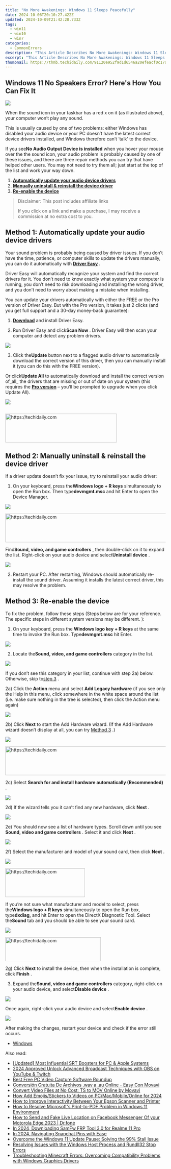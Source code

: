 ```yaml
---
title: "No More Awakenings: Windows 11 Sleeps Peacefully"
date: 2024-10-06T20:10:27.422Z
updated: 2024-10-09T21:42:28.733Z
tags:
  - win11
  - win10
  - win7
categories:
  - CommonErrors
description: "This Article Describes No More Awakenings: Windows 11 Sleeps Peacefully"
excerpt: "This Article Describes No More Awakenings: Windows 11 Sleeps Peacefully"
thumbnail: https://thmb.techidaily.com/91120e952f9d1d6546a20efeacf0c17a6bf03fb188a99199abb6d7256d2ab1ac.jpg
---
```


## Windows 11 No Speakers Error? Here's How You Can Fix It

![](https://images.drivereasy.com/wp-content/uploads/2015/08/no-audio-output-device-is-installed-win-10.jpg)

 When the sound icon in your taskbar has a red x on it (as illustrated above), your computer won’t play any sound.

 This is usually caused by one of two problems: either Windows has disabled your audio device or your PC doesn’t have the latest correct device drivers installed, and Windows therefore can’t ‘talk’ to the device.

 If you see**No Audio Output Device is installed** when you hover your mouse over the the sound icon, your audio problem is probably caused by one of these issues, and there are three repair methods you can try that have helped other users. You may not need to try them all; just start at the top of the list and work your way down.

1. [**Automatically update your audio device drivers**](#m1)
2. [**Manually uninstall & reinstall the device driver**](#m2)
3. **[Re-enable the device](#m3)**

>  Disclaimer: This post includes affiliate links
>
>  If you click on a link and make a purchase, I may receive a commission at no extra cost to you.
>

## **Method 1: Automatically update your audio device drivers**

 Your sound problem is probably being caused by driver issues. If you don’t have the time, patience, or computer skills to update the drivers manually,  you can do it automatically with **[Driver Easy](https://tools.techidaily.com/drivereasy/download/)**  .

 Driver Easy will automatically recognize your system and find the correct drivers for it. You don’t need to know exactly what system your computer is running, you don’t need to risk downloading and installing the wrong driver, and you don’t need to worry about making a mistake when installing.

 You can update your drivers automatically with either the FREE or the Pro version of Driver Easy. But with the Pro version, it takes just 2 clicks (and you get full support and a 30-day money-back guarantee):

 1) **[Download](https://tools.techidaily.com/drivereasy/download/)**  and install Driver Easy.

 2) Run Driver Easy and click**Scan Now** . Driver Easy will then scan your computer and detect any problem drivers.

![](https://images.drivereasy.com/wp-content/uploads/2019/10/no-audio-output-device-update-driver-automatically1.png)

 3) Click the**Update** button next to a flagged audio driver to automatically download the correct version of this driver, then you can manually install it (you can do this with the FREE version).

 Or click**Update All**  to automatically download and install the correct version of_all_ the drivers that are missing or out of date on your system (this requires the **[Pro version](https://tools.techidaily.com/drivereasy/download/)**  – you’ll be prompted to upgrade when you click Update All).

![](https://images.drivereasy.com/wp-content/uploads/2019/10/no-audio-output-device-update-driver-automatically2.png)

##

<!-- affiliate ads begin -->
<a href="https://unicoeye.pxf.io/c/5597632/2148771/18498" target="_top" id="2148771">
  <img src="//a.impactradius-go.com/display-ad/18498-2148771" border="0" alt="https://techidaily.com" width="350" height="90"/>
</a>
<img height="0" width="0" src="https://unicoeye.pxf.io/i/5597632/2148771/18498" style="position:absolute;visibility:hidden;" border="0" />
<!-- affiliate ads end -->

## **Method 2: Manually uninstall & reinstall the device driver**

 If a driver update doesn’t fix your issue, try to reinstall your audio driver:

 1) On your keyboard, press the**Windows logo + R keys** simultaneously to open the Run box. Then type**devmgmt.msc** and hit Enter to open the Device Manager.

![](https://images.drivereasy.com/wp-content/uploads/2023/10/win11-how-to-open-the-Device-Manager.jpg)

<!-- affiliate ads begin -->
<a href="https://appsumo.8odi.net/c/5597632/2002019/7443" target="_top" id="2002019">
  <img src="//a.impactradius-go.com/display-ad/7443-2002019" border="0" alt="https://techidaily.com" width="728" height="90"/>
</a>
<img height="0" width="0" src="https://appsumo.8odi.net/i/5597632/2002019/7443" style="position:absolute;visibility:hidden;" border="0" />
<!-- affiliate ads end -->

 Find**Sound, video, and game controllers** , then double-click on it to expand the list. Right-click on your audio device and select**Uninstall device** .

![](https://images.drivereasy.com/wp-content/uploads/2023/11/win11-how-to-uninstall-device-in-the-Device-Manager.jpg)

 2) Restart your PC. After restarting, Windows should automatically re-install the sound driver. Assuming it installs the latest correct driver, this may resolve the problem.

## **Method 3: Re-enable the device**

 To fix the problem, follow these steps (Steps below are for your reference. The specific steps in different system versions may be different. ):

 1) On your keyboard, press the **Windows logo key + R keys** at the same time to invoke the Run box. Type**devmgmt.msc** hit Enter.

![](https://images.drivereasy.com/wp-content/uploads/2023/10/win11-how-to-open-the-Device-Manager.jpg)

 2) Locate the**Sound, video, and game controllers** category in the list.

![](https://images.drivereasy.com/wp-content/uploads/2023/11/win11-Device-Manager-Sound-video-and-game-controllers.jpg)

 If you don’t see this category in your list, continue with step 2a) below. Otherwise, skip to[step 3](#step3) .

 2a) Click the **Action** menu and select **Add Legacy hardware** (if you see only the Help in this menu, click somewhere in the white space around the list (i.e. make sure nothing in the tree is selected), then click the Action menu again)

![](https://images.drivereasy.com/wp-content/uploads/2023/11/win11-Device-Manager-Add-legacy-hardware.jpg)

 2b) Click **Next**  to start the Add Hardware wizard. (If the Add Hardware wizard doesn’t display at all, you can try [Method 3](https://tools.techidaily.com/drivereasy/download/) .)

![](https://images.drivereasy.com/wp-content/uploads/2019/10/Add-Legacy-hardware-2.png)

<!-- affiliate ads begin -->
<a href="https://ephamedtechinc.pxf.io/c/5597632/2137228/26400" target="_top" id="2137228">
  <img src="//a.impactradius-go.com/display-ad/26400-2137228" border="0" alt="https://techidaily.com" width="728" height="90"/>
</a>
<img height="0" width="0" src="https://ephamedtechinc.pxf.io/i/5597632/2137228/26400" style="position:absolute;visibility:hidden;" border="0" />
<!-- affiliate ads end -->

 2c) Select **Search for and install hardware automatically (Recommended)** .

![](https://images.drivereasy.com/wp-content/uploads/2019/10/Add-Legacy-hardware-3.png)

 2d) If the wizard tells you it can’t find any new hardware, click **Next** .

![](https://images.drivereasy.com/wp-content/uploads/2019/10/Add-Legacy-hardware-4.png)

 2e) You should now see a list of hardware types. Scroll down until you see **Sound, video and game controllers** . Select it and click **Next** .

![](https://images.drivereasy.com/wp-content/uploads/2019/10/Add-Legacy-hardware-5.png)

 2f) Select the manufacturer and model of your sound card, then click **Next** .

![](https://images.drivereasy.com/wp-content/uploads/2019/10/Add-Legacy-hardware-6.png)

<!-- affiliate ads begin -->
<a href="https://25home.pxf.io/c/5597632/2148633/16836" target="_top" id="2148633">
  <img src="//a.impactradius-go.com/display-ad/16836-2148633" border="0" alt="https://techidaily.com" width="250" height="90"/>
</a>
<img height="0" width="0" src="https://25home.pxf.io/i/5597632/2148633/16836" style="position:absolute;visibility:hidden;" border="0" />
<!-- affiliate ads end -->

 If you’re not sure what manufacturer and model to select, press the**Windows logo + R keys** simultaneously to open the Run box, type**dxdiag,** and hit Enter to open the DirectX Diagnostic Tool. Select the**Sound** tab and you should be able to see your sound card.

![](https://images.drivereasy.com/wp-content/uploads/2023/11/win11-how-to-check-which-sound-card-youre-using.jpg)

<!-- affiliate ads begin -->
<a href="https://25home.pxf.io/c/5597632/2148643/16836" target="_top" id="2148643">
  <img src="//a.impactradius-go.com/display-ad/16836-2148643" border="0" alt="https://techidaily.com" width="300" height="75"/>
</a>
<img height="0" width="0" src="https://25home.pxf.io/i/5597632/2148643/16836" style="position:absolute;visibility:hidden;" border="0" />
<!-- affiliate ads end -->

 2g) Click **Next**  to install the device, then when the installation is complete, click **Finish** .

 3) Expand the**Sound, video and game controllers** category, right-click on your audio device, and select**Disable device** .

![](https://images.drivereasy.com/wp-content/uploads/2023/11/win11-Device-Manager-Disable-device.jpg)

 Once again, right-click your audio device and select**Enable device** .

![](https://images.drivereasy.com/wp-content/uploads/2015/08/win11-Device-Manager-Enable-device.jpg)

 After making the changes, restart your device and check if the error still occurs.

* [Windows](https://tools.techidaily.com/drivereasy/download/)

<ins class="adsbygoogle"
     style="display:block"
     data-ad-format="autorelaxed"
     data-ad-client="ca-pub-7571918770474297"
     data-ad-slot="1223367746"></ins>

<ins class="adsbygoogle"
     style="display:block"
     data-ad-client="ca-pub-7571918770474297"
     data-ad-slot="8358498916"
     data-ad-format="auto"
     data-full-width-responsive="true"></ins>

<span class="atpl-alsoreadstyle">Also read:</span>
<div><ul>
<li><a href="https://extra-guidance.techidaily.com/updated-most-influential-srt-boosters-for-pc-and-apple-systems/"><u>[Updated] Most Influential SRT Boosters for PC & Apple Systems</u></a></li>
<li><a href="https://video-capture.techidaily.com/2024-approved-unlock-advanced-broadcast-techniques-with-obs-on-youtube-and-twitch/"><u>2024 Approved Unlock Advanced Broadcast Techniques with OBS on YouTube & Twitch</u></a></li>
<li><a href="https://on-screen-recording.techidaily.com/best-free-pc-video-capture-software-roundup/"><u>Best Free PC Video Capture Software Roundup</u></a></li>
<li><a href="https://some-guidance.techidaily.com/conversion-gratuita-de-archivos-wav-a-au-online-easy-con-movavi/"><u>Conversión Gratuita De Archivos .wav a .au Online - Easy Con Movavi</u></a></li>
<li><a href="https://vp-tips.techidaily.com/convert-video-files-at-no-cost-ts-to-mov-online-by-movavi/"><u>Convert Video Files at No Cost: TS to MOV Online by Movavi</u></a></li>
<li><a href="https://meme-emoji.techidaily.com/how-add-emojisstickers-to-videos-on-pcmacmobileonline-for-2024/"><u>How Add Emojis/Stickers to Videos on PC/Mac/Mobile/Online for 2024</u></a></li>
<li><a href="https://win-howtos.techidaily.com/how-to-improve-interactivity-between-your-epson-scanner-and-printer/"><u>How to Improve Interactivity Between Your Epson Scanner and Printer</u></a></li>
<li><a href="https://win-howtos.techidaily.com/how-to-resolve-microsofts-print-to-pdf-problem-in-windows-11-environment/"><u>How to Resolve Microsoft's Print-to-PDF Problem in Windows 11 Environment</u></a></li>
<li><a href="https://location-social.techidaily.com/how-to-send-and-fake-live-location-on-facebook-messenger-of-your-motorola-edge-2023-drfone-by-drfone-virtual-android/"><u>How to Send and Fake Live Location on Facebook Messenger Of your Motorola Edge 2023 | Dr.fone</u></a></li>
<li><a href="https://easy-unlock-android.techidaily.com/in-2024-downloading-samfw-frp-tool-30-for-realme-11-pro-by-drfone-android/"><u>In 2024, Downloading SamFw FRP Tool 3.0 for Realme 11 Pro</u></a></li>
<li><a href="https://snapchat-videos.techidaily.com/in-2024-navigating-snapchat-pins-with-ease/"><u>In 2024, Navigating Snapchat Pins with Ease</u></a></li>
<li><a href="https://win-howtos.techidaily.com/overcome-the-windows-11-update-pause-solving-the-99-stall-issue/"><u>Overcome the Windows 11 Update Pause: Solving the 99% Stall Issue</u></a></li>
<li><a href="https://win-howtos.techidaily.com/resolving-issues-with-the-windows-host-process-and-rundll32-stop-errors/"><u>Resolving Issues with the Windows Host Process and Rundll32 Stop Errors</u></a></li>
<li><a href="https://win-howtos.techidaily.com/troubleshooting-minecraft-errors-overcoming-compatibility-problems-with-windows-graphics-drivers/"><u>Troubleshooting Minecraft Errors: Overcoming Compatibility Problems with Windows Graphics Drivers</u></a></li>
</ul></div>

